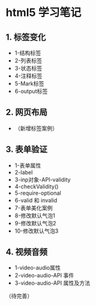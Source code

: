 # html5 学习笔记
## 1. 标签变化
* 1-结构标签
* 2-列表标签
* 3-状态标签
* 4-注释标签
* 5-Mark标签
* 6-output标签

## 2. 网页布局
* （新增标签案例）

## 3. 表单验证
* 1-表单属性
* 2-label
* 3-inp对象-API-validity
* 4-checkValidity()
* 5-require-optional
* 6-valid 和 invalid
* 7-表单美化案例
* 8-修改默认气泡1
* 9-修改默认气泡2
* 10-修改默认气泡3

## 4. 视频音频
* 1-video-audio属性
* 2-video-audio-API 事件
* 3-video-audio-API 属性及方法

（待完善）